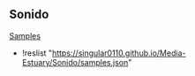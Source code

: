 ## Sonido

[Samples](samples.json)

+ !reslist "https://singular0110.github.io/Media-Estuary/Sonido/samples.json"
